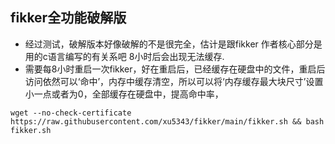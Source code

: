
##  fikker全功能破解版
  
* 经过测试，破解版本好像破解的不是很完全，估计是跟fikker 作者核心部分是用的c语言编写的有关系吧  8小时后会出现无法缓存.  
* 需要每8小时重启一次fikker，好在重启后，已经缓存在硬盘中的文件，重启后访问依然可以‘命中’，内存中缓存清空，所以可以将‘内存缓存最大块尺寸’设置小一点或者为0，全部缓存在硬盘中，提高命中率，
```
wget --no-check-certificate https://raw.githubusercontent.com/xu5343/fikker/main/fikker.sh && bash fikker.sh
```
